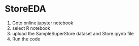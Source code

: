 # StoreEDA
1) Goto online jupyter notebook
2) select R notebook
3) upload the SampleSuperStore dataset and Store.ipynb file
4) Run the code

